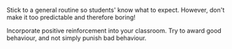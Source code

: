 Stick to a general routine so students' know what to expect. However, don't make it too predictable and therefore boring!

Incorporate positive reinforcement into your classroom. Try to award good behaviour, and not simply punish bad behaviour.